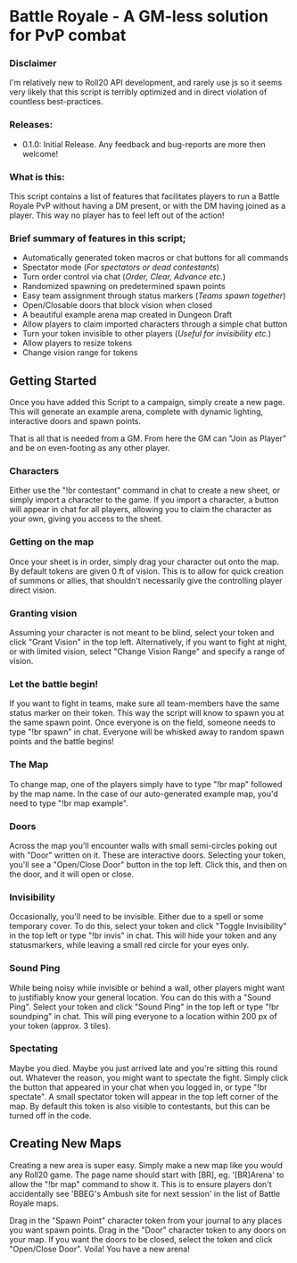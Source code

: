 # **Battle Royale - A GM-less solution for PvP combat**

### Disclaimer
I'm relatively new to Roll20 API development, and rarely use js so it seems very likely that this script is terribly optimized and in direct violation of countless best-practices.

### Releases:
* 0.1.0: Initial Release. Any feedback and bug-reports are more then welcome!

### What is this:
This script contains a list of features that facilitates players to run a Battle Royale PvP without having a DM present, or with the DM having joined as a player. This way no player has to feel left out of the action! 

### Brief summary of features in this script;
 * Automatically generated token macros or chat buttons for all commands 
 * Spectator mode (*For spectators or dead contestants*)
 * Turn order control via chat (*Order, Clear, Advance etc.*)
 * Randomized spawning on predetermined spawn points
 * Easy team assignment through status markers (*Teams spawn together*)
 * Open/Closable doors that block vision when closed
 * A beautiful example arena map created in Dungeon Draft
 * Allow players to claim imported characters through a simple chat button
 * Turn your token invisible to other players (*Useful for invisibility etc.*)
 * Allow players to resize tokens
 * Change vision range for tokens

## **Getting Started**
Once you have added this Script to a campaign, simply create a new page. This will generate an example arena, complete with dynamic lighting, interactive doors and spawn points. 

That is all that is needed from a GM. From here the GM can "Join as Player" and be on even-footing as any other player.

### Characters
Either use the "!br contestant" command in chat to create a new sheet, or simply import a character to the game. If you import a character, a button will appear in chat for all players, allowing you to claim the character as your own, giving you access to the sheet.  

### Getting on the map
Once your sheet is in order, simply drag your character out onto the map. By default tokens are given 0 ft of vision. This is to allow for quick creation of summons or allies, that shouldn't necessarily give the controlling player direct vision. 

### Granting vision
Assuming your character is not meant to be blind, select your token and click "Grant Vision" in the top left. Alternatively, if you want to fight at night, or with limited vision, select "Change Vision Range" and specify a range of vision.

### Let the battle begin!
If you want to fight in teams, make sure all team-members have the same status marker on their token. This way the script will know to spawn you at the same spawn point. Once everyone is on the field, someone needs to type "!br spawn" in chat. Everyone will be whisked away to random spawn points and the battle begins!

### The Map
To change map, one of the players simply have to type "!br map" followed by the map name. In the case of our auto-generated example map, you'd need to type "!br map example".

### Doors
Across the map you'll encounter walls with small semi-circles poking out with "Door" written on it. These are interactive doors. Selecting your token, you'll see a "Open/Close Door" button in the top left. Click this, and then on the door, and it will open or close. 

### Invisibility
Occasionally, you'll need to be invisible. Either due to a spell or some temporary cover. To do this, select your token and click "Toggle Invisibility" in the top left or type "!br invis" in chat. This will hide your token and any statusmarkers, while leaving a small red circle for your eyes only. 

### Sound Ping
While being noisy while invisible or behind a wall, other players might want to justifiably know your general location. You can do this with a "Sound Ping". Select your token and click "Sound Ping" in the top left or type "!br soundping" in chat. This will ping everyone to a location within 200 px of your token (approx. 3 tiles).

### Spectating
Maybe you died. Maybe you just arrived late and you're sitting this round out. Whatever the reason, you might want to spectate the fight. Simply click the button that appeared in your chat when you logged in, or type "!br spectate". A small spectator token will appear in the top left corner of the map. By default this token is also visible to contestants, but this can be turned off in the code.

## **Creating New Maps**
Creating a new area is super easy. 
Simply make a new map like you would any Roll20 game. The page name should start with [BR], eg. '[BR]Arena' to allow the "!br map" command to show it. This is to ensure players don't accidentally see 'BBEG's Ambush site for next session' in the list of Battle Royale maps.

Drag in the "Spawn Point" character token from your journal to any places you want spawn points. 
Drag in the "Door" character token to any doors on your map. If you want the doors to be closed, select the token and click "Open/Close Door". 
Voila! You have a new arena!
